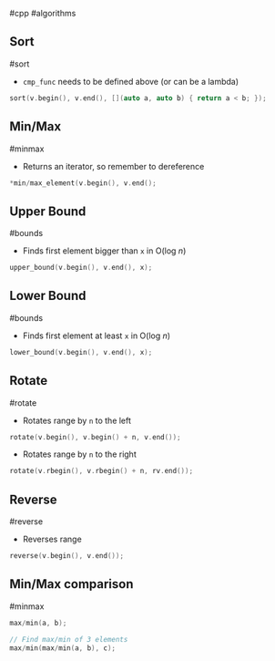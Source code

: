 #cpp #algorithms

## Sort
#sort
- `cmp_func` needs to be defined above (or can be a lambda)
```c++
sort(v.begin(), v.end(), [](auto a, auto b) { return a < b; });
```
## Min/Max
#minmax
- Returns an iterator, so remember to dereference
```c++
*min/max_element(v.begin(), v.end();
```
## Upper Bound
#bounds 
- Finds first element bigger than `x` in O(log $n$)
```c++
upper_bound(v.begin(), v.end(), x);
```
## Lower Bound
#bounds 
- Finds first element at least `x` in O(log $n$)
```c++
lower_bound(v.begin(), v.end(), x); 
```
## Rotate
#rotate
- Rotates range by `n` to the left
```c++
rotate(v.begin(), v.begin() + n, v.end());
```
- Rotates range by `n` to the right
```c++
rotate(v.rbegin(), v.rbegin() + n, rv.end());
```
## Reverse
#reverse
- Reverses range
```c++
reverse(v.begin(), v.end());
```
## Min/Max comparison
#minmax
```c++
max/min(a, b); 

// Find max/min of 3 elements
max/min(max/min(a, b), c);
```
